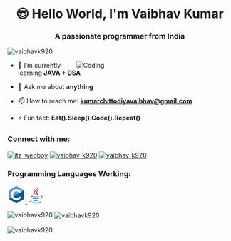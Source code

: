 <h1 align="center">😎 Hello World, I'm Vaibhav Kumar</h1>
<h3 align="center">A passionate programmer from India</h3>

<p align="left"> <img src="https://komarev.com/ghpvc/?username=vaibhavk920&label=Profile%20views&color=0e75b6&style=flat" alt="vaibhavk920" /> </p>
<img align="right" alt="Coding" width="350" src="https://miro.medium.com/max/828/1*lhOax3cZATGZwEhG0uTYRA.gif">


- 🌱 I’m currently learning **JAVA + DSA**

- 💬 Ask me about **anything**

- 📫 How to reach me:  **kumarchittodiyavaibhav@gmail.com**

- ⚡ Fun fact:  **Eat().Sleep().Code().Repeat()**

<h3 align="left">Connect with me:</h3>
<p align="left">
<a href="https://instagram.com/itz_webboy" target="blank"><img align="center" src="https://raw.githubusercontent.com/rahuldkjain/github-profile-readme-generator/master/src/images/icons/Social/instagram.svg" alt="itz_webboy" height="30" width="40" margin-right: 9% /></a>
<a href="https://www.codechef.com/users/vaibhav_k920" target="blank"><img align="center" src="https://cdn.jsdelivr.net/npm/simple-icons@3.1.0/icons/codechef.svg" alt="vaibhav_k920" height="30" width="40" /></a>
<a href="https://www.hackerrank.com/vaibhav_k920" target="blank"><img align="center" src="https://raw.githubusercontent.com/rahuldkjain/github-profile-readme-generator/master/src/images/icons/Social/hackerrank.svg" alt="vaibhav_k920" height="30" width="40" /></a>
</p>

<h3 align="left">Programming Languages Working:</h3>
<p align="left"> <a href="https://www.cprogramming.com/" target="_blank" rel="noreferrer"> <img src="https://raw.githubusercontent.com/devicons/devicon/master/icons/c/c-original.svg" alt="c" width="40" height="40"/> </a> <a href="https://www.java.com" target="_blank" rel="noreferrer"> <img src="https://raw.githubusercontent.com/devicons/devicon/master/icons/java/java-original.svg" alt="java" width="40" height="40"/> </a> </p>

<p><img align="left" src="https://github-readme-stats.vercel.app/api/top-langs?username=vaibhavk920&show_icons=true&locale=en&layout=compact" alt="vaibhavk920" /></p>

<p>&nbsp;<img align="center" src="https://github-readme-stats.vercel.app/api?username=vaibhavk920&show_icons=true&locale=en" alt="vaibhavk920" /></p>

<p><img align="center" src="https://github-readme-streak-stats.herokuapp.com/?user=vaibhavk920&" alt="vaibhavk920" /></p>
